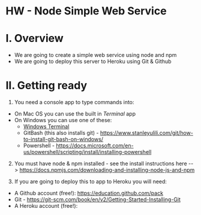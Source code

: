 # HW - Node Simple Web Service


# I. Overview

- We are going to create a simple web service using node and npm
- We are going to deploy this server to Heroku using Git & Github

# II. Getting ready

1) You need a console app to type commands into:
  - On Mac OS you can use the built in *Terminal* app
  - On Windows you can use one of these:
    - [Windows Terminal](https://www.microsoft.com/en-us/p/windows-terminal/9n0dx20hk701)
    - GitBash (this also installs git) - https://www.stanleyulili.com/git/how-to-install-git-bash-on-windows/
    - Powershell - https://docs.microsoft.com/en-us/powershell/scripting/install/installing-powershell
    
2) You must have node & npm installed - see the install instructions here --> https://docs.npmjs.com/downloading-and-installing-node-js-and-npm

3) If you are going to deploy this to app to Heroku you will need:
  - A Github account (free!): https://education.github.com/pack
  - Git - https://git-scm.com/book/en/v2/Getting-Started-Installing-Git
  - A Heroku account (free!): 
